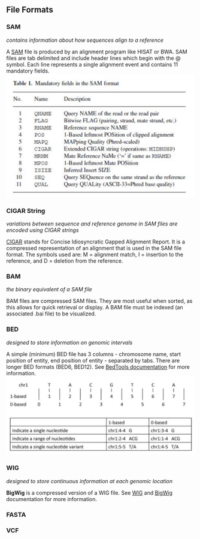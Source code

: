 ## File Formats

### SAM
_contains information about how sequences align to a reference_

A [SAM](https://samtools.github.io/hts-specs/SAMv1.pdf) file is produced by an alignment program like HISAT or BWA. SAM files are tab delimited and include header lines which begin with the @ symbol. Each line represents a single alignment event and contains 11 mandatory fields. 
![SAM image](/files/SAM.png)
### CIGAR String
_variations between sequence and reference genome in SAM files are encoded using CIGAR strings_

[CIGAR](https://www.drive5.com/usearch/manual/cigar.html) stands for Concise Idiosyncratic Gapped Alignment Report. It is a compressed representation of an alignment that is used in the SAM file format. The symbols used are: M = alignment match, I = insertion to the reference, and D = deletion from the reference.

### BAM
_the binary equivalent of a SAM file_

BAM files are compressed SAM files. They are most useful when sorted, as this allows for quick retrieval or display. A BAM file must be indexed (an associated .bai file) to be visualized. 

### BED
_designed to store information on genomic intervals_

A simple (minimum) BED file has 3 columns - chromosome name, start position of entity, end position of entity - separated by tabs. There are longer BED formats (BED6, BED12). See [BedTools documentation](https://bedtools.readthedocs.io/en/latest/content/general-usage.html) for more information.
![BED image](/files/0vs1based.png)
### WIG
_designed to store continuous information at each genomic location_

**BigWig** is a compressed version of a WIG file. See [WIG](http://genome.ucsc.edu/goldenpath/help/wiggle.html) and [BigWig](https://genome.ucsc.edu/goldenpath/help/bigWig.html) documentation for more information.

### FASTA

### VCF
